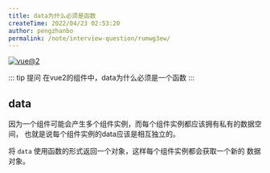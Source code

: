 ```yaml
---
title: data为什么必须是函数
createTime: 2022/04/23 02:53:20
author: pengzhanbo
permalink: /note/interview-question/rumwg3ew/
---
```


[![vue@2](https://img.shields.io/badge/vue-%402-brightgreen)](https://cn.vuejs.org/)


::: tip 提问
在vue2的组件中，data为什么必须是一个函数
:::

## data

因为一个组件可能会产生多个组件实例，而每个组件实例都应该拥有私有的数据空间，
也就是说每个组件实例的data应该是相互独立的。

将 `data` 使用函数的形式返回一个对象，这样每个组件实例都会获取一个新的 数据对象。


